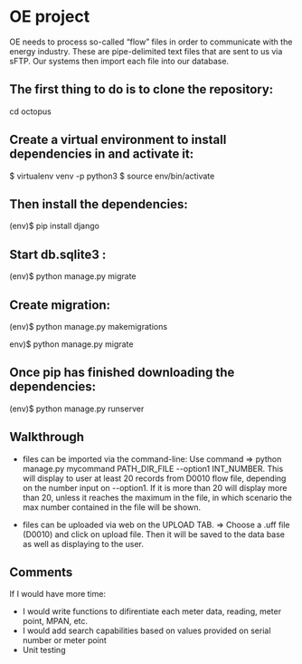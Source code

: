 # OE project

OE needs to process so-called “flow” files in order to communicate with the energy industry.
These are pipe-delimited text files that are sent to us via sFTP. Our systems then import
each file into our database.


## The first thing to do is to clone the repository:

cd octopus


## Create a virtual environment to install dependencies in and activate it:

$ virtualenv venv -p python3
$ source env/bin/activate

## Then install the dependencies:

(env)$ pip install django

## Start db.sqlite3 :

(env)$ python manage.py migrate

## Create migration:

(env)$ python manage.py makemigrations

env)$ python manage.py migrate

## Once pip has finished downloading the dependencies:

(env)$ python manage.py runserver

## Walkthrough

- files can be imported via the command-line: Use command => python manage.py mycommand PATH_DIR_FILE --option1 INT_NUMBER. This will display to user at least 20 records from D0010 flow file, depending on the number input on --option1. If it is more than 20 will display more than 20, unless it reaches the maximum in the file, in which scenario the max number contained in the file will be shown. 

- files can be uploaded via web on the UPLOAD TAB. => Choose a .uff file (D0010) and click on upload file. Then it will be saved to the data base as well as displaying to the user. 

## Comments

If I would have more time:
- I would write functions to difirentiate each meter data, reading, meter point, MPAN, etc. 
- I would add search capabilities based on values provided on serial number or meter point
- Unit testing


